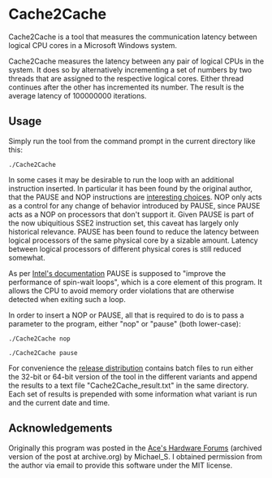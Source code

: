 # Cache2Cache
Cache2Cache is a tool that measures the communication latency between logical CPU cores in a Microsoft Windows system.

Cache2Cache measures the latency between any pair of logical CPUs in the system. It does so by alternatively incrementing a set of numbers by two threads that are assigned to the respective logical cores. Either thread continues after the other has incremented its number. The result is the average latency of 100000000 iterations.

## Usage
Simply run the tool from the command prompt in the current directory like this:

```
./Cache2Cache
```

In some cases it may be desirable to run the loop with an additional instruction inserted. In particular it has been found by the original author, that the PAUSE and NOP instructions are [interesting choices](http://web.archive.org/web/20051106060139/http://www.aceshardware.com:80/forums/read_post.jsp?id=20687&forumid=2). NOP only acts as a control for any change of behavior introduced by PAUSE, since PAUSE acts as a NOP on processors that don't support it. Given PAUSE is part of the now ubiquitious SSE2 instruction set, this caveat has largely only historical relevance. PAUSE has been found to reduce the latency between logical processors of the same physical core by a sizable amount. Latency between logical processors of different physical cores is still reduced somewhat.

As per [Intel's documentation](https://software.intel.com/en-us/articles/intel-sdm) PAUSE is supposed to "improve the performance of spin-wait loops", which is a core element of this program. It allows the CPU to avoid memory order violations that are otherwise detected when exiting such a loop.

In order to insert a NOP or PAUSE, all that is required to do is to pass a parameter to the program, either "nop" or "pause" (both lower-case):

```
./Cache2Cache nop
```
```
./Cache2Cache pause
```
For convenience the [release distribution](https://github.com/mpollice/Cache2Cache/releases) contains batch files to run either the 32-bit or 64-bit version of the tool in the different variants and append the results to a text file "Cache2Cache_result.txt" in the same directory. Each set of results is prepended with some information what variant is run and the current date and time.

## Acknowledgements
Originally this program was posted in the [Ace's Hardware Forums](http://web.archive.org/web/20060326233205/http://www.aceshardware.com/forums/read_post.jsp?id=20681&forumid=2) (archived version of the post at archive.org) by Michael_S. I obtained permission from the author via email to provide this software under the MIT license.